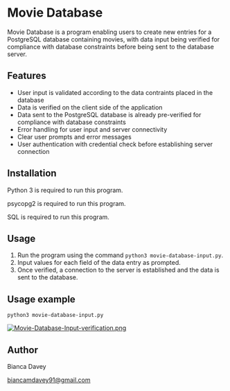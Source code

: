 # Movie Database

Movie Database is a program enabling users to create new entries for a PostgreSQL database containing movies, with data input being verified for compliance with database constraints before being sent to the database server.

## Features

* User input is validated according to the data contraints placed in the database
* Data is verified on the client side of the application
* Data sent to the PostgreSQL database is already pre-verified for compliance with database constraints
* Error handling for user input and server connectivity
* Clear user prompts and error messages
* User authentication with credential check before establishing server connection

## Installation

Python 3 is required to run this program.

psycopg2 is required to run this program.

SQL is required to run this program.

## Usage

1. Run the program using the command `python3 movie-database-input.py`.
2. Input values for each field of the data entry as prompted.
3. Once verified, a connection to the server is established and the data is sent to the database.

## Usage example

```
python3 movie-database-input.py
```

[![Movie-Database-Input-verification.png](https://i.postimg.cc/RFcXFJ5P/Movie-Database-Input-verification.png)](https://postimg.cc/tZ4hvTgP)

## Author

Bianca Davey

biancamdavey91@gmail.com
